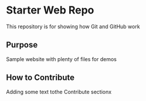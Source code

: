 # Starter Web Repo

This repository is for showing how Git and GitHub work

## Purpose

Sample website with plenty of files for demos

## How to Contribute
Adding some text tothe Contribute sectionx